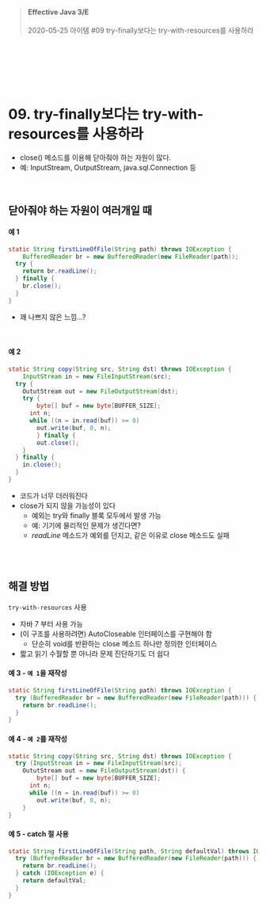 
> #### Effective Java 3/E
> 2020-05-25
> 아이템 #09 try-finally보다는 try-with-resources를 사용하라

<br><br><br><br><br>


# 09. try-finally보다는 try-with-resources를 사용하라

* close() 메소드를 이용해 닫아줘야 하는 자원이 많다.
* 예: InputStream, OutputStream, java.sql.Connection 등

<br>


## 닫아줘야 하는 자원이 여러개일 때

#### 예 1

``` java
static String firstLineOfFile(String path) throws IOException {
	BufferedReader br = new BufferedReader(new FileReader(path));
  try {
  	return br.readLine();
  } finally {
  	br.close();
  }
}
```
- 꽤 나쁘지 않은 느낌...?
	
<br>


#### 예 2

``` java
static String copy(String src, String dst) throws IOException {
	InputStream in = new FileInputStream(src);
  try {
  	OututStream out = new FileOutputStream(dst);
    try {
    	byte[] buf = new byte[BUFFER_SIZE];
      int n;
      while ((n = in.read(buf)) >= 0)
      	out.write(buf, 0, n);
		} finally {
    	out.close();
    }
  } finally {
  	in.close();
  }
}
```

- 코드가 너무 더러워진다
- close가 되지 않을 가능성이 있다
	- 예외는 try와 finally 블록 모두에서 발생 가능
	- 예: 기기에 물리적인 문제가 생긴다면?
  - *readLine* 메소드가 예외를 던지고, 같은 이유로 close 메소드도 실패


<br><br>



## 해결 방법

`try-with-resources` 사용

* 자바 7 부터 사용 가능
* (이 구조를 사용하려면) AutoCloseable 인터페이스를 구현해야 함
	* 단순히 void를 반환하는 close 메소드 하나만 정의한 인터페이스 
* 짧고 읽기 수월할 뿐 아니라 문제 진단하기도 더 쉽다

#### 예 3 - `예 1`을 재작성

``` java
static String firstLineOfFile(String path) throws IOException {
  try (BufferedReader br = new BufferedReader(new FileReader(path))) {
  	return br.readLine();
  }
}
```

#### 예 4 - `예 2`를 재작성

``` java
static String copy(String src, String dst) throws IOException {
  try (InputStream in = new FileInputStream(src);
  	OututStream out = new FileOutputStream(dst)) {
    	byte[] buf = new byte[BUFFER_SIZE];
      int n;
      while ((n = in.read(buf)) >= 0)
      	out.write(buf, 0, n);
	}
}
```


#### 예 5 - catch 절 사용

``` java
static String firstLineOfFile(String path, String defaultVal) throws IOException {
  try (BufferedReader br = new BufferedReader(new FileReader(path))) {
  	return br.readLine();
  } catch (IOException e) {
    return defaultVal;
  }
}
```




